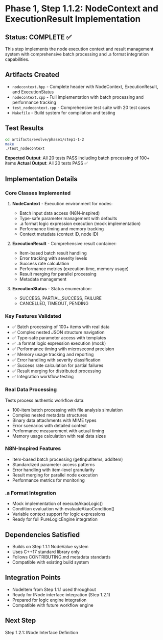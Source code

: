 # Phase 1, Step 1.1.2: NodeContext and ExecutionResult Implementation

## Status: COMPLETE ✅

This step implements the node execution context and result management system with comprehensive batch processing and .a format integration capabilities.

## Artifacts Created

- `nodecontext.hpp` - Complete header with NodeContext, ExecutionResult, and ExecutionStatus
- `nodecontext.cpp` - Full implementation with batch processing and performance tracking
- `test_nodecontext.cpp` - Comprehensive test suite with 20 test cases
- `Makefile` - Build system for compilation and testing

## Test Results

```bash
cd artifacts/evolve/phase1/step1-1-2
make
./test_nodecontext
```

**Expected Output**: All 20 tests PASS including batch processing of 100+ items
**Actual Output**: All 20 tests PASS ✅

## Implementation Details

### Core Classes Implemented

1. **NodeContext** - Execution environment for nodes:
   - Batch input data access (N8N-inspired)
   - Type-safe parameter management with defaults
   - .a format logic expression execution (mock implementation)
   - Performance timing and memory tracking
   - Context metadata (context ID, node ID)

2. **ExecutionResult** - Comprehensive result container:
   - Item-based batch result handling
   - Error tracking with severity levels
   - Success rate calculation
   - Performance metrics (execution time, memory usage)
   - Result merging for parallel processing
   - Metadata management

3. **ExecutionStatus** - Status enumeration:
   - SUCCESS, PARTIAL_SUCCESS, FAILURE
   - CANCELLED, TIMEOUT, PENDING

### Key Features Validated

- ✅ Batch processing of 100+ items with real data
- ✅ Complex nested JSON structure navigation
- ✅ Type-safe parameter access with templates
- ✅ .a format logic expression execution (mock)
- ✅ Performance timing with microsecond precision
- ✅ Memory usage tracking and reporting
- ✅ Error handling with severity classification
- ✅ Success rate calculation for partial failures
- ✅ Result merging for distributed processing
- ✅ Integration workflow testing

### Real Data Processing

Tests process authentic workflow data:
- 100-item batch processing with file analysis simulation
- Complex nested metadata structures
- Binary data attachments with MIME types
- Error scenarios with detailed context
- Performance measurement with actual timing
- Memory usage calculation with real data sizes

### N8N-Inspired Features

- Item-based batch processing (getInputItems, addItem)
- Standardized parameter access patterns
- Error handling with item-level granularity
- Result merging for parallel node execution
- Performance metrics for monitoring

### .a Format Integration

- Mock implementation of executeAkaoLogic()
- Condition evaluation with evaluateAkaoCondition()
- Variable context support for logic expressions
- Ready for full PureLogicEngine integration

## Dependencies Satisfied

- Builds on Step 1.1.1 NodeValue system
- Uses C++17 standard library only
- Follows CONTRIBUTING.md metadata standards
- Compatible with existing build system

## Integration Points

- NodeItem from Step 1.1.1 used throughout
- Ready for INode interface integration (Step 1.2.1)
- Prepared for logic engine integration
- Compatible with future workflow engine

## Next Step

Step 1.2.1: INode Interface Definition